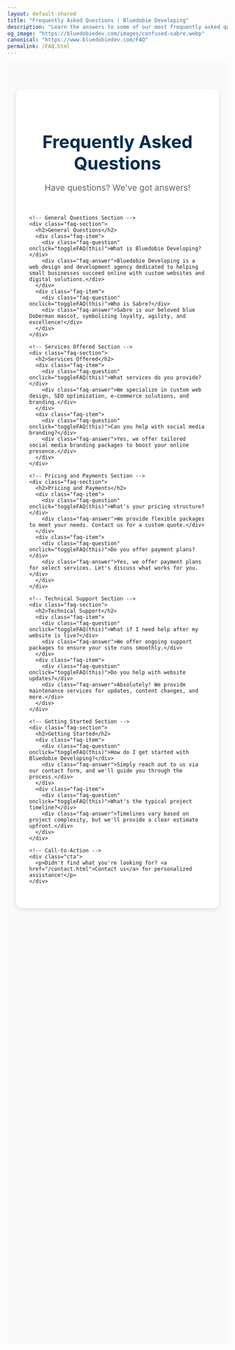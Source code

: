 ```yaml
---
layout: default-shared
title: "Frequently Asked Questions | Bluedobie Developing"
description: "Learn the answers to some of our most frequently asked questions. Partner with Bluedobie for exceptional results!"
og_image: "https://bluedobiedev.com/images/confused-sabre.webp"
canonical: "https://www.bluedobiedev.com/FAQ"
permalink: /FAQ.html
---
```


<style>
.faq-page-content {
  padding: 60px 20px;
  background: #f9f9f9;
  min-height: 70vh;
}

.faq-container {
  max-width: 900px;
  margin: 0 auto;
  padding: 40px 30px;
  background: #fff;
  border-radius: 12px;
  box-shadow: 0 4px 12px rgba(0, 0, 0, 0.1);
}

.faq-header {
  text-align: center;
  margin-bottom: 50px;
}

.faq-header h1 {
  font-size: 2.5rem;
  color: #042d4d;
  margin-bottom: 10px;
}

.faq-header p {
  font-size: 1.2rem;
  color: #666;
}

.faq-section {
  margin-bottom: 40px;
}

.faq-section h2 {
  font-size: 1.8rem;
  color: #042d4d;
  margin-bottom: 20px;
  padding-bottom: 10px;
  border-bottom: 3px solid #042d4d;
}

.faq-item {
  border-bottom: 1px solid #e0e0e0;
  margin-bottom: 15px;
}

.faq-item:last-child {
  border-bottom: none;
}

.faq-question {
  font-size: 1.15rem;
  font-weight: bold;
  cursor: pointer;
  padding: 18px 20px;
  background-color: #042d4d;
  color: #fff;
  border-radius: 8px;
  margin: 10px 0;
  transition: background-color 0.3s ease;
  display: flex;
  justify-content: space-between;
  align-items: center;
}

.faq-question::after {
  content: '+';
  font-size: 1.5rem;
  font-weight: bold;
  transition: transform 0.3s ease;
}

.faq-question.active::after {
  content: '−';
  transform: rotate(180deg);
}

.faq-question:hover {
  background-color: #063a63;
}

.faq-answer {
  display: none;
  padding: 20px;
  margin: 0;
  background-color: #f9f9f9;
  border-radius: 0 0 8px 8px;
  border-left: 4px solid #042d4d;
  line-height: 1.7;
  font-size: 1.05rem;
  color: #333;
}

.faq-answer.active {
  display: block;
}

.cta {
  text-align: center;
  margin-top: 50px;
  padding: 30px;
  background-color: #f0f8ff;
  border-radius: 8px;
  border: 2px solid #042d4d;
}

.cta p {
  font-size: 1.2rem;
  color: #333;
  margin: 0;
}

.cta a {
  color: #042d4d;
  text-decoration: none;
  font-weight: bold;
  font-size: 1.2rem;
}

.cta a:hover {
  text-decoration: underline;
}

@media (max-width: 768px) {
  .faq-container {
    padding: 30px 20px;
  }

  .faq-header h1 {
    font-size: 2rem;
  }

  .faq-section h2 {
    font-size: 1.5rem;
  }

  .faq-question {
    font-size: 1rem;
    padding: 15px;
  }

  .faq-answer {
    font-size: 0.95rem;
    padding: 15px;
  }
}
</style>

<div class="faq-page-content">
  <div class="faq-container">
    <div class="faq-header">
      <h1>Frequently Asked Questions</h1>
      <p>Have questions? We've got answers!</p>
    </div>

    <!-- General Questions Section -->
    <div class="faq-section">
      <h2>General Questions</h2>
      <div class="faq-item">
        <div class="faq-question" onclick="toggleFAQ(this)">What is Bluedobie Developing?</div>
        <div class="faq-answer">Bluedobie Developing is a web design and development agency dedicated to helping small businesses succeed online with custom websites and digital solutions.</div>
      </div>
      <div class="faq-item">
        <div class="faq-question" onclick="toggleFAQ(this)">Who is Sabre?</div>
        <div class="faq-answer">Sabre is our beloved blue Doberman mascot, symbolizing loyalty, agility, and excellence!</div>
      </div>
    </div>

    <!-- Services Offered Section -->
    <div class="faq-section">
      <h2>Services Offered</h2>
      <div class="faq-item">
        <div class="faq-question" onclick="toggleFAQ(this)">What services do you provide?</div>
        <div class="faq-answer">We specialize in custom web design, SEO optimization, e-commerce solutions, and branding.</div>
      </div>
      <div class="faq-item">
        <div class="faq-question" onclick="toggleFAQ(this)">Can you help with social media branding?</div>
        <div class="faq-answer">Yes, we offer tailored social media branding packages to boost your online presence.</div>
      </div>
    </div>

    <!-- Pricing and Payments Section -->
    <div class="faq-section">
      <h2>Pricing and Payments</h2>
      <div class="faq-item">
        <div class="faq-question" onclick="toggleFAQ(this)">What's your pricing structure?</div>
        <div class="faq-answer">We provide flexible packages to meet your needs. Contact us for a custom quote.</div>
      </div>
      <div class="faq-item">
        <div class="faq-question" onclick="toggleFAQ(this)">Do you offer payment plans?</div>
        <div class="faq-answer">Yes, we offer payment plans for select services. Let's discuss what works for you.</div>
      </div>
    </div>

    <!-- Technical Support Section -->
    <div class="faq-section">
      <h2>Technical Support</h2>
      <div class="faq-item">
        <div class="faq-question" onclick="toggleFAQ(this)">What if I need help after my website is live?</div>
        <div class="faq-answer">We offer ongoing support packages to ensure your site runs smoothly.</div>
      </div>
      <div class="faq-item">
        <div class="faq-question" onclick="toggleFAQ(this)">Do you help with website updates?</div>
        <div class="faq-answer">Absolutely! We provide maintenance services for updates, content changes, and more.</div>
      </div>
    </div>

    <!-- Getting Started Section -->
    <div class="faq-section">
      <h2>Getting Started</h2>
      <div class="faq-item">
        <div class="faq-question" onclick="toggleFAQ(this)">How do I get started with Bluedobie Developing?</div>
        <div class="faq-answer">Simply reach out to us via our contact form, and we'll guide you through the process.</div>
      </div>
      <div class="faq-item">
        <div class="faq-question" onclick="toggleFAQ(this)">What's the typical project timeline?</div>
        <div class="faq-answer">Timelines vary based on project complexity, but we'll provide a clear estimate upfront.</div>
      </div>
    </div>

    <!-- Call-to-Action -->
    <div class="cta">
      <p>Didn't find what you're looking for? <a href="/contact.html">Contact us</a> for personalized assistance!</p>
    </div>
  </div>
</div>

<script>
function toggleFAQ(element) {
  // Toggle active class on question
  element.classList.toggle('active');
  
  // Toggle answer visibility
  const answer = element.nextElementSibling;
  answer.classList.toggle('active');
  
  // Optional: Close other FAQs (comment out if you want multiple open at once)
  /*
  const allQuestions = document.querySelectorAll('.faq-question');
  const allAnswers = document.querySelectorAll('.faq-answer');
  
  allQuestions.forEach(q => {
    if (q !== element && q.classList.contains('active')) {
      q.classList.remove('active');
    }
  });
  
  allAnswers.forEach(a => {
    if (a !== answer && a.classList.contains('active')) {
      a.classList.remove('active');
    }
  });
  */
}
</script>
